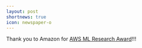 ```yaml
---
layout: post
shortnews: true
icon: newspaper-o
---
```

Thank you to Amazon for [AWS ML Research Award](https://aws.amazon.com/aws-ml-research-awards/)!!!
